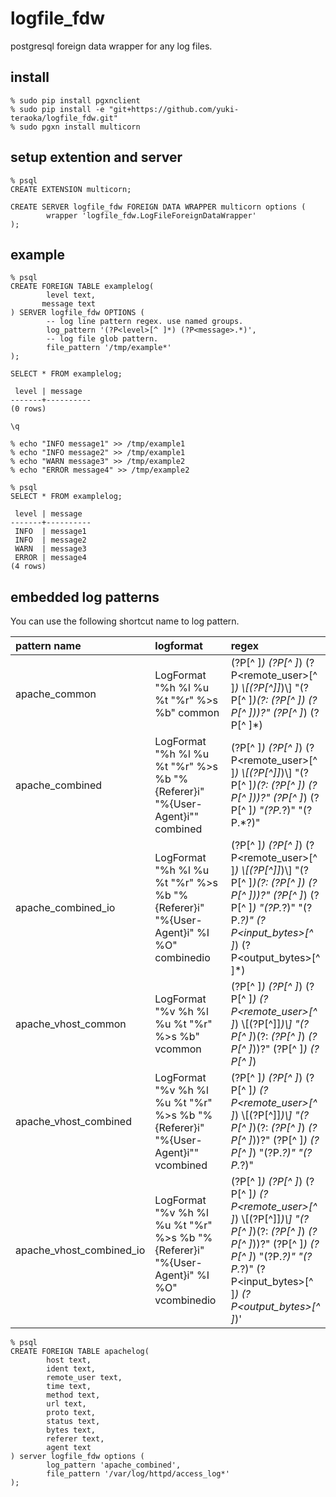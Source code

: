 logfile_fdw
==================================

postgresql foreign data wrapper for any log files.

install
---------------------

    % sudo pip install pgxnclient
    % sudo pip install -e "git+https://github.com/yuki-teraoka/logfile_fdw.git"
    % sudo pgxn install multicorn


setup extention and server
---------------------

    % psql
    CREATE EXTENSION multicorn;
    
    CREATE SERVER logfile_fdw FOREIGN DATA WRAPPER multicorn options (
            wrapper 'logfile_fdw.LogFileForeignDataWrapper'
    );


example
---------------------

    % psql
    CREATE FOREIGN TABLE examplelog(
            level text,
           message text
    ) SERVER logfile_fdw OPTIONS (
            -- log line pattern regex. use named groups.
            log_pattern '(?P<level>[^ ]*) (?P<message>.*)',
            -- log file glob pattern. 
            file_pattern '/tmp/example*'
    );
    
    SELECT * FROM examplelog;
    
     level | message
    -------+----------
    (0 rows)
    
    \q

    % echo "INFO message1" >> /tmp/example1
    % echo "INFO message2" >> /tmp/example1
    % echo "WARN message3" >> /tmp/example2
    % echo "ERROR message4" >> /tmp/example2

    % psql
    SELECT * FROM examplelog;
    
     level | message
    -------+----------
     INFO  | message1
     INFO  | message2
     WARN  | message3
     ERROR | message4
    (4 rows)


embedded log patterns
---------------------

You can use the following shortcut name to log pattern.

| pattern name              | logformat   | regex       |
|:--------------------------|:------------|:------------|
| apache_common             | LogFormat "%h %l %u %t \"%r\" %>s %b" common                                                  | (?P<host>[^ ]*) (?P<ident>[^ ]*) (?P<remote_user>[^ ]*) \\[(?P<time>[^]]*)\\] "(?P<method>[^ ]*)(?: *(?P<url>[^ ]*) *(?P<proto>[^ ]*))?" (?P<status>[^ ]*) (?P<bytes>[^ ]*) |
| apache_combined           | LogFormat "%h %l %u %t \"%r\" %>s %b \"%{Referer}i\" \"%{User-Agent}i\"" combined             | (?P<host>[^ ]*) (?P<ident>[^ ]*) (?P<remote_user>[^ ]*) \\[(?P<time>[^]]*)\\] "(?P<method>[^ ]*)(?: *(?P<url>[^ ]*) *(?P<proto>[^ ]*))?" (?P<status>[^ ]*) (?P<bytes>[^ ]*) "(?P<referer>.*?)" "(?P<agent>.*?)" |
| apache_combined_io        | LogFormat "%h %l %u %t \"%r\" %>s %b \"%{Referer}i\" \"%{User-Agent}i\" %I %O" combinedio     | (?P<host>[^ ]*) (?P<ident>[^ ]*) (?P<remote_user>[^ ]*) \\[(?P<time>[^]]*)\\] "(?P<method>[^ ]*)(?: *(?P<url>[^ ]*) *(?P<proto>[^ ]*))?" (?P<status>[^ ]*) (?P<bytes>[^ ]*) "(?P<referer>.*?)" "(?P<agent>.*?)" (?P<input_bytes>[^ ]*) (?P<output_bytes>[^ ]*) |
| apache_vhost_common       | LogFormat "%v %h %l %u %t \"%r\" %>s %b" vcommon                                              | (?P<vhost>[^ ]*) (?P<host>[^ ]*) (?P<ident>[^ ]*) (?P<remote_user>[^ ]*) \\[(?P<time>[^]]*)\\] "(?P<method>[^ ]*)(?: *(?P<url>[^ ]*) *(?P<proto>[^ ]*))?" (?P<status>[^ ]*) (?P<bytes>[^ ]*) |
| apache_vhost_combined     | LogFormat "%v %h %l %u %t \"%r\" %>s %b \"%{Referer}i\" \"%{User-Agent}i\"" vcombined         | (?P<vhost>[^ ]*) (?P<host>[^ ]*) (?P<ident>[^ ]*) (?P<remote_user>[^ ]*) \\[(?P<time>[^]]*)\\] "(?P<method>[^ ]*)(?: *(?P<url>[^ ]*) *(?P<proto>[^ ]*))?" (?P<status>[^ ]*) (?P<bytes>[^ ]*) "(?P<referer>.*?)" "(?P<agent>.*?)" |
| apache_vhost_combined_io  | LogFormat "%v %h %l %u %t \"%r\" %>s %b \"%{Referer}i\" \"%{User-Agent}i\" %I %O" vcombinedio | (?P<vhost>[^ ]*) (?P<host>[^ ]*) (?P<ident>[^ ]*) (?P<remote_user>[^ ]*) \\[(?P<time>[^]]*)\\] "(?P<method>[^ ]*)(?: *(?P<url>[^ ]*) *(?P<proto>[^ ]*))?" (?P<status>[^ ]*) (?P<bytes>[^ ]*) "(?P<referer>.*?)" "(?P<agent>.*?)" (?P<input_bytes>[^ ]*) (?P<output_bytes>[^ ]*)' |


    % psql
    CREATE FOREIGN TABLE apachelog(
            host text,
            ident text,
            remote_user text,
            time text,
            method text,
            url text,
            proto text,
            status text,
            bytes text,
            referer text,
            agent text
    ) server logfile_fdw options (
            log_pattern 'apache_combined',
            file_pattern '/var/log/httpd/access_log*'
    );
